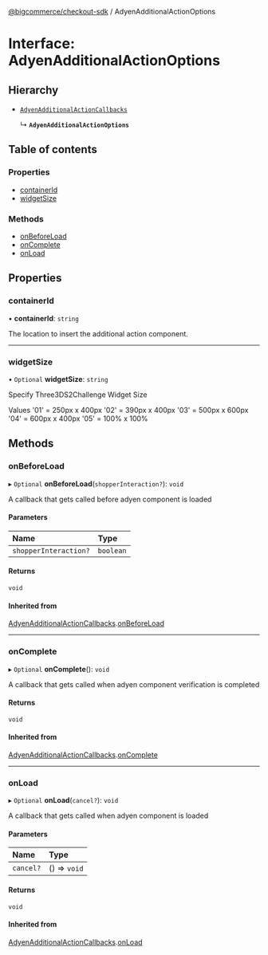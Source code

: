[@bigcommerce/checkout-sdk](../README.md) / AdyenAdditionalActionOptions

# Interface: AdyenAdditionalActionOptions

## Hierarchy

- [`AdyenAdditionalActionCallbacks`](AdyenAdditionalActionCallbacks.md)

  ↳ **`AdyenAdditionalActionOptions`**

## Table of contents

### Properties

- [containerId](AdyenAdditionalActionOptions.md#containerid)
- [widgetSize](AdyenAdditionalActionOptions.md#widgetsize)

### Methods

- [onBeforeLoad](AdyenAdditionalActionOptions.md#onbeforeload)
- [onComplete](AdyenAdditionalActionOptions.md#oncomplete)
- [onLoad](AdyenAdditionalActionOptions.md#onload)

## Properties

### containerId

• **containerId**: `string`

The location to insert the additional action component.

___

### widgetSize

• `Optional` **widgetSize**: `string`

Specify Three3DS2Challenge Widget Size

Values
'01' = 250px x 400px
'02' = 390px x 400px
'03' = 500px x 600px
'04' = 600px x 400px
'05' = 100% x 100%

## Methods

### onBeforeLoad

▸ `Optional` **onBeforeLoad**(`shopperInteraction?`): `void`

A callback that gets called before adyen component is loaded

#### Parameters

| Name | Type |
| :------ | :------ |
| `shopperInteraction?` | `boolean` |

#### Returns

`void`

#### Inherited from

[AdyenAdditionalActionCallbacks](AdyenAdditionalActionCallbacks.md).[onBeforeLoad](AdyenAdditionalActionCallbacks.md#onbeforeload)

___

### onComplete

▸ `Optional` **onComplete**(): `void`

A callback that gets called when adyen component verification
is completed

#### Returns

`void`

#### Inherited from

[AdyenAdditionalActionCallbacks](AdyenAdditionalActionCallbacks.md).[onComplete](AdyenAdditionalActionCallbacks.md#oncomplete)

___

### onLoad

▸ `Optional` **onLoad**(`cancel?`): `void`

A callback that gets called when adyen component is loaded

#### Parameters

| Name | Type |
| :------ | :------ |
| `cancel?` | () => `void` |

#### Returns

`void`

#### Inherited from

[AdyenAdditionalActionCallbacks](AdyenAdditionalActionCallbacks.md).[onLoad](AdyenAdditionalActionCallbacks.md#onload)
